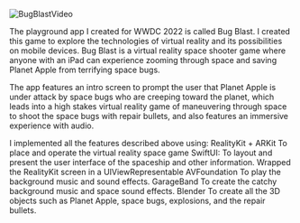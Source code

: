 
![BugBlastVideo](https://github.com/vincentbanguyen/BugBlast/assets/72878425/dee418ba-1df4-4d38-8574-04f75a3c61fd)

The playground app I created for WWDC 2022 is called Bug Blast. I created this game to explore the technologies of virtual reality and its possibilities on mobile devices. Bug Blast is a virtual reality space shooter game where anyone with an iPad can experience zooming through space and saving Planet Apple from terrifying space bugs.

The app features an intro screen to prompt the user that Planet Apple is under attack by space bugs who are creeping toward the planet, which leads into a high stakes virtual reality game of maneuvering through space to shoot the space bugs with repair bullets, and also features an immersive experience with audio.

I implemented all the features described above using:
RealityKit + ARKit
To place and operate the virtual reality space game
SwiftUI:
To layout and present the user interface of the spaceship and other information.
Wrapped the RealityKit screen in a UIViewRepresentable
AVFoundation
To play the background music and sound effects.
GarageBand
To create the catchy background music and space sound effects.
Blender
To create all the 3D objects such as Planet Apple, space bugs, explosions, and the repair bullets.
